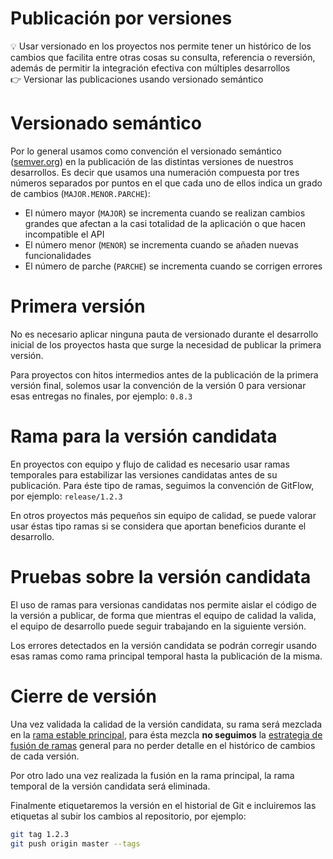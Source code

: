 # Publicación por versiones

<aside>
💡 Usar versionado en los proyectos nos permite tener un histórico de los cambios que facilita entre otras cosas su consulta, referencia o reversión, además de permitir la integración efectiva con múltiples desarrollos

</aside>

<aside>
👉 Versionar las publicaciones usando versionado semántico

</aside>

# Versionado semántico

Por lo general usamos como convención el versionado semántico ([semver.org](http://semver.org/)) en la publicación de las distintas versiones de nuestros desarrollos. Es decir que usamos una numeración compuesta por tres números separados por puntos en el que cada uno de ellos indica un grado de cambios (`MAJOR.MENOR.PARCHE`):

- El número mayor (`MAJOR`) se incrementa cuando se realizan cambios grandes que afectan a la casi totalidad de la aplicación o que hacen incompatible el API
- El número menor (`MENOR`) se incrementa cuando se añaden nuevas funcionalidades
- El número de parche (`PARCHE`) se incrementa cuando se corrigen errores

# Primera versión

No es necesario aplicar ninguna pauta de versionado durante el desarrollo inicial de los proyectos hasta que surge la necesidad de publicar la primera versión.

Para proyectos con hitos intermedios antes de la publicación de la primera versión final, solemos usar la convención de la versión 0 para versionar esas entregas no finales, por ejemplo: `0.8.3`

# Rama para la versión candidata

En proyectos con equipo y flujo de calidad es necesario usar ramas temporales para estabilizar las versiones candidatas antes de su publicación. Para éste tipo de ramas, seguimos la convención de GitFlow, por ejemplo: `release/1.2.3`

En otros proyectos más pequeños sin equipo de calidad, se puede valorar usar éstas tipo ramas si se considera que aportan beneficios durante el desarrollo.

# Pruebas sobre la versión candidata

El uso de ramas para versionas candidatas nos permite aislar el código de la versión a publicar, de forma que mientras el equipo de calidad la valida, el equipo de desarrollo puede seguir trabajando en la siguiente versión.

Los errores detectados en la versión candidata se podrán corregir usando esas ramas como rama principal temporal hasta la publicación de la misma.

# Cierre de versión

Una vez validada la calidad de la versión candidata, su rama será mezclada en la [rama estable principal](Estructura%20para%20las%20ramas%2064543a3710824313bc6d10ff8ce31cd5.md), para ésta mezcla **no seguimos** la [estrategia de fusión de ramas](Estrategia%20al%20fusionar%20ramas%20d6aa5b246d2d4cd78bf128fff3f513ce.md) general para no perder detalle en el histórico de cambios de cada versión.

Por otro lado una vez realizada la fusión en la rama principal, la rama temporal de la versión candidata será eliminada.

Finalmente etiquetaremos la versión en el historial de Git e incluiremos las etiquetas al subir los cambios al repositorio, por ejemplo:

```bash
git tag 1.2.3
git push origin master --tags
```